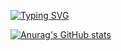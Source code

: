 [![Typing SVG](https://readme-typing-svg.demolab.com?font=Fira+Code&pause=1000&center=true&vCenter=true&random=false&width=1000&lines=Development;Photography;Drawing;And+many+other+stuffs)](https://git.io/typing-svg)

<!--
![Top Langs](https://github-readme-stats.vercel.app/api/top-langs/?username=hynrng&layout=compact)

[![Hits](https://hits.seeyoufarm.com/api/count/incr/badge.svg?url=https%3A%2F%2Fgithub.com%2Fhyngng&count_bg=%23000000&title_bg=%23000000&icon=github.svg&icon_color=%23E7E7E7&title=hyngng&edge_flat=false)](https://hits.seeyoufarm.com)
-->

[![Anurag's GitHub stats](https://github-readme-stats.vercel.app/api?username=hyngng)](https://github.com/anuraghazra/github-readme-stats)
